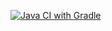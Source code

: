 [![Java CI with Gradle](https://github.com/MarinaaBogdanova/DZ2_Testing_API_CI/actions/workflows/gradle.yml/badge.svg)](https://github.com/MarinaaBogdanova/DZ2_Testing_API_CI/actions/workflows/gradle.yml)